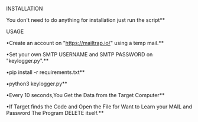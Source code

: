 
INSTALLATION

You don't need to do anything for installation just run the script**



 USAGE

•Create an account on "https://mailtrap.io/" using a temp mail.**



•Set your own SMTP USERNAME and SMTP PASSWORD on "keylogger.py".**

•pip install -r requirements.txt**

•python3 keylogger.py**

•Every 10 seconds,You Get the Data from the Target Computer**

•If Target finds the Code and Open the File for Want to Learn your MAIL and Password The Program DELETE itself.**



